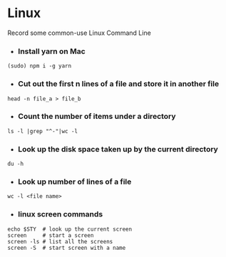 # Linux
Record some common-use Linux Command Line

* <h3>Install yarn on Mac</h3>
```
(sudo) npm i -g yarn
```

* <h3>Cut out the first n lines of a file and store it in another file</h3>
```
head -n file_a > file_b
```

* <h3>Count the number of items under a directory</h3>
```
ls -l |grep "^-"|wc -l
```

* <h3>Look up the disk space taken up by the current directory</h3>
```
du -h
```

* <h3>Look up number of lines of a file</h3>
```
wc -l <file name>
```

* <h3>linux screen commands</h3>
```
echo $STY  # look up the current screen
screen     # start a screen
screen -ls # list all the screens
screen -S  # start screen with a name
```
